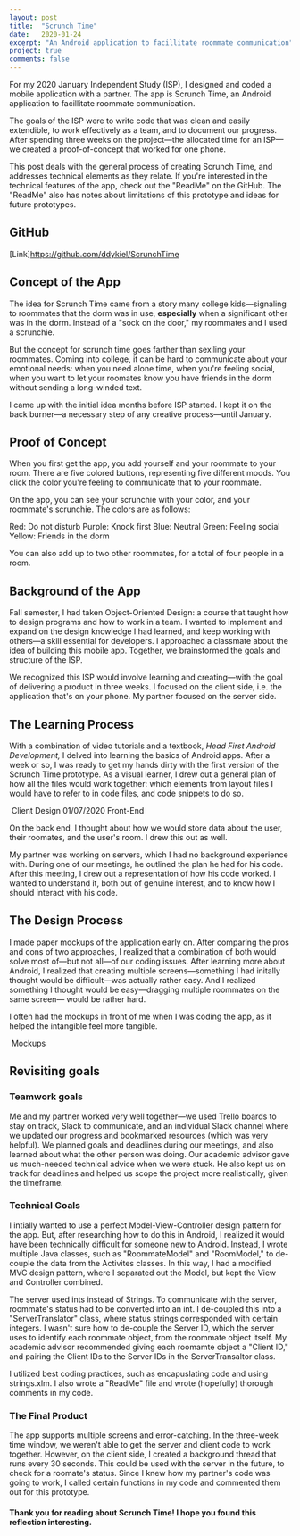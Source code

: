 ```yaml
---
layout: post
title:  "Scrunch Time"
date:   2020-01-24
excerpt: "An Android application to facillitate roommate communication"
project: true
comments: false
---
```


For my 2020 January Independent Study (ISP), I designed and coded a mobile application with a partner. The app is Scrunch Time, an Android application to facillitate roommate communication. 

The goals of the ISP were to write code that was clean and easily extendible, to work effectively as a team, and to document our progress. After spending three weeks on the project—the allocated time for an ISP—we created a proof-of-concept that worked for one phone.

This post deals with the general process of creating Scrunch Time, and addresses technical elements as they relate. If you're interested in the technical features of the app, check out the "ReadMe" on the GitHub. The "ReadMe" also has notes about limitations of this prototype and ideas for future prototypes.

## GitHub
[Link]https://github.com/ddykiel/ScrunchTime

## Concept of the App

The idea for Scrunch Time came from a story many college kids—signaling to roommates that the dorm was in use, **especially** when a significant other was in the dorm. Instead of a "sock on the door," my roommates and I used a scrunchie.

But the concept for scrunch time goes farther than sexiling your roommates. Coming into college, it can be hard to communicate about your emotional needs: when you need alone time, when you're feeling social, when you want to let your roomates know you have friends in the dorm without sending a long-winded text.

I came up with the initial idea months before ISP started. I kept it on the back burner—a necessary step of any creative process—until January.

## Proof of Concept

When you first get the app, you add yourself and your roommate to your room. There are five colored buttons, representing five different moods. You click the color you're feeling to communicate that to your roommate.

On the app, you can see your scrunchie with your color, and your roommate's scrunchie. The colors are as follows:

Red: Do not disturb
Purple: Knock first
Blue: Neutral
Green: Feeling social
Yellow: Friends in the dorm

You can also add up to two other roommates, for a total of four people in a room.

## Background of the App

Fall semester, I had taken Object-Oriented Design: a course that taught how to design programs and how to work in a team. I wanted to implement and expand on the design knowledge I had learned, and keep working with others—a skill essential for developers. I approached a classmate about the idea of building this mobile app. Together, we brainstormed the goals and structure of the ISP.

We recognized this ISP would involve learning and creating—with the goal of delivering a product in three weeks. I focused on the client side, i.e. the application that's on your phone. My partner focused on the server side.

## The Learning Process

With a combination of video tutorials and a textbook, *Head First Android Development,* I delved into learning the basics of Android apps. After a week or so, I was ready to get my hands dirty with the first version of the Scrunch Time prototype. As a visual learner, I drew out a general plan of how all the files would work together: which elements from layout files I would have to refer to in code files, and code snippets to do so. 

<Image> Client Design 01/07/2020 Front-End
    
On the back end, I thought about how we would store data about the user, their roomates, and the user's room. I drew this out as well.
    
My partner was working on servers, which I had no background experience with. During one of our meetings, he outlined the plan he had for his code. After this meeting, I drew out a representation of how his code worked. I wanted to understand it, both out of genuine interest, and to know how I should interact with his code.

## The Design Process

I made paper mockups of the application early on. After comparing the pros and cons of two approaches, I realized that a combination of both would solve most of—but not all—of our coding issues. After learning more about Android, I realized that creating multiple screens—something I had initally thought would be difficult—was actually rather easy. And I realized something I thought would be easy—dragging multiple roommates on the same screen— would be rather hard.

I often had the mockups in front of me when I was coding the app, as it helped the intangible feel more tangible.

<Image> Mockups

## Revisiting goals

### Teamwork goals

Me and my partner worked very well together—we used Trello boards to stay on track, Slack to communicate, and an individual Slack channel where we updated our progress and bookmarked resources (which was very helpful). We planned goals and deadlines during our meetings, and also learned about what the other person was doing. Our academic advisor gave us much-needed technical advice when we were stuck. He also kept us on track for deadlines and helped us scope the project more realistically, given the timeframe.

### Technical Goals

I intially wanted to use a perfect Model-View-Controller design pattern for the app. But, after researching how to do this in Android, I realized it would have been technically difficult for someone new to Android. Instead, I wrote multiple Java classes, such as "RoommateModel" and "RoomModel," to de-couple the data from the Activites classes. In this way, I had a modified MVC design pattern, where I separated out the Model, but kept the View and Controller combined. 

The server used ints instead of Strings. To communicate with the server, roommate's status had to be converted into an int. I de-coupled this into a "ServerTranslator" class, where status strings corresponded with certain integers. I wasn't sure how to de-couple the Server ID, which the server uses to identify each roommate object, from the roommate object itself. My academic advisor recommended giving each roomamte object a "Client ID," and pairing the Client IDs to the Server IDs in the ServerTransaltor class.

I utilized best coding practices, such as encapuslating code and using strings.xlm. I also wrote a "ReadMe" file and wrote (hopefully) thorough comments in my code.

### The Final Product

The app supports multiple screens and error-catching. In the three-week time window, we weren't able to get the server and client code to work together. However, on the client side, I created a background thread that runs every 30 seconds. This could be used with the server in the future, to check for a roomate's status. Since I knew how my partner's code was going to work, I called certain functions in my code and commented them out for this prototype.

#### Thank you for reading about Scrunch Time! I hope you found this reflection interesting.
